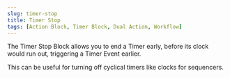 ```yaml
---
slug: timer-stop
title: Timer Stop
tags: [Action Block, Timer Block, Dual Action, Workflow]
---
```


The Timer Stop Block allows you to end a Timer early, before its clock would run out, triggering a Timer Event earlier.

This can be useful for turning off cyclical timers like clocks for sequencers.